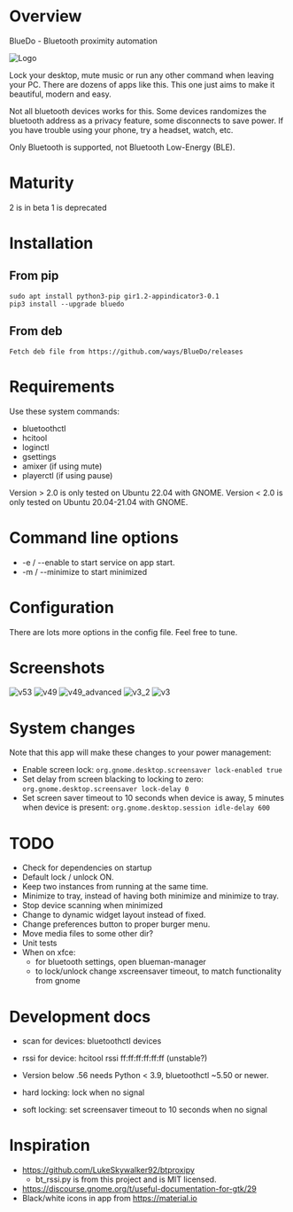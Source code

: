 # Overview

BlueDo - Bluetooth proximity automation

![Logo](https://raw.githubusercontent.com/ways/BlueDo/master/images/bluedo.png)

Lock your desktop, mute music or run any other command when leaving your PC. There are dozens of apps like this. This one just aims to make it beautiful, modern and easy.

Not all bluetooth devices works for this. Some devices randomizes the bluetooth address as a privacy feature, some disconnects to save power. If you have trouble using your phone, try a headset, watch, etc.

Only Bluetooth is supported, not Bluetooth Low-Energy (BLE).

# Maturity

2 is in beta
1 is deprecated

# Installation

## From pip

    sudo apt install python3-pip gir1.2-appindicator3-0.1
    pip3 install --upgrade bluedo

## From deb

    Fetch deb file from https://github.com/ways/BlueDo/releases

# Requirements

Use these system commands:

* bluetoothctl
* hcitool
* loginctl
* gsettings
* amixer (if using mute)
* playerctl (if using pause)

Version > 2.0 is only tested on Ubuntu 22.04 with GNOME.
Version < 2.0 is only tested on Ubuntu 20.04-21.04 with GNOME.

# Command line options

* -e / --enable to start service on app start.
* -m / --minimize to start minimized

# Configuration

There are lots more options in the config file. Feel free to tune.

# Screenshots

![v53](https://raw.githubusercontent.com/ways/BlueDo/master/images/v53.png)
![v49](https://raw.githubusercontent.com/ways/BlueDo/master/images/v49.png)
![v49_advanced](https://raw.githubusercontent.com/ways/BlueDo/master/images/v49_advanced.png)
![v3_2](https://raw.githubusercontent.com/ways/BlueDo/master/images/v3_2.png)
![v3](https://raw.githubusercontent.com/ways/BlueDo/master/images/v3.png)

# System changes

Note that this app will make these changes to your power management:

* Enable screen lock: ```org.gnome.desktop.screensaver lock-enabled true```
* Set delay from screen blacking to locking to zero: ```org.gnome.desktop.screensaver lock-delay 0```
* Set screen saver timeout to 10 seconds when device is away, 5 minutes when device is present: ```org.gnome.desktop.session idle-delay 600```

# TODO

* Check for dependencies on startup
* Default lock / unlock ON.
* Keep two instances from running at the same time.
* Minimize to tray, instead of having both minimize and minimize to tray.
* Stop device scanning when minimized
* Change to dynamic widget layout instead of fixed.
* Change preferences button to proper burger menu.
* Move media files to some other dir?
* Unit tests
* When on xfce:
  * for bluetooth settings, open blueman-manager
  * to lock/unlock change xscreensaver timeout, to match functionality from gnome

# Development docs

* scan for devices: bluetoothctl devices
* rssi for device: hcitool rssi ff:ff:ff:ff:ff:ff (unstable?)
* Version below .56 needs Python < 3.9, bluetoothctl ~5.50 or newer.

* hard locking: lock when no signal
* soft locking: set screensaver timeout to 10 seconds when no signal

# Inspiration

* https://github.com/LukeSkywalker92/btproxipy
  * bt_rssi.py is from this project and is MIT licensed.
* https://discourse.gnome.org/t/useful-documentation-for-gtk/29
* Black/white icons in app from https://material.io
